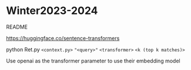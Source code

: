 # Winter2023-2024
README


https://huggingface.co/sentence-transformers


python Ret.py `<context.py>` `"<query>"` `<transformer>` `<k (top k matches)>`



Use openai as the transformer parameter to use their embedding model
